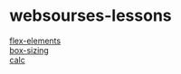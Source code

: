 # websourses-lessons
 
[flex-elements](https://tentax.github.io/websourses-lessons/flex-elements/index.html)  
[box-sizing](https://tentax.github.io/websourses-lessons/box-sizing/index.html)  
[calc](https://tentax.github.io/websourses-lessons/calc/index.html)  
